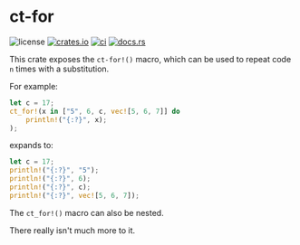 # ct-for

![license](https://img.shields.io/crates/l/ct-for?style=for-the-badge)
[![crates.io](https://img.shields.io/crates/v/ct-for?style=for-the-badge)](https://crates.io/crates/ct-for)
[![ci](https://img.shields.io/github/workflow/status/rob2309/ct-for-rs/Continuous%20Integration?label=CI&style=for-the-badge)](https://github.com/Rob2309/ct-for-rs/actions/workflows/ci.yaml)
[![docs.rs](https://img.shields.io/docsrs/ct-for?style=for-the-badge)](https://docs.rs/ct-for)

This crate exposes the `ct-for!()` macro, which can be used to repeat code `n` times with a substitution.

For example:
```rust
let c = 17;
ct_for!(x in ["5", 6, c, vec![5, 6, 7]] do
    println!("{:?}", x);
);
```
expands to:
```rust
let c = 17;
println!("{:?}", "5");
println!("{:?}", 6);
println!("{:?}", c);
println!("{:?}", vec![5, 6, 7]);
```

The `ct_for!()` macro can also be nested.

There really isn't much more to it.
